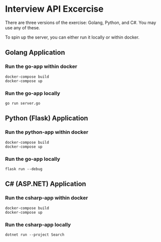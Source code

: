 # Interview API Excercise

There are three versions of the exercise: Golang, Python, and C#. You may use any of these.

To spin up the server, you can either run it locally or within docker.

## Golang Application

### Run the go-app within docker 
```shell
docker-compose build
docker-compose up
```
### Run the go-app locally
```shell
go run server.go
```

## Python (Flask) Application

### Run the python-app within docker 
```shell
docker-compose build
docker-compose up
```
### Run the go-app locally
```shell
flask run --debug
```

## C# (ASP.NET) Application

### Run the csharp-app within docker
```shell
docker-compose build
docker-compose up
```
### Run the csharp-app locally
```shell
dotnet run --project Search
```
